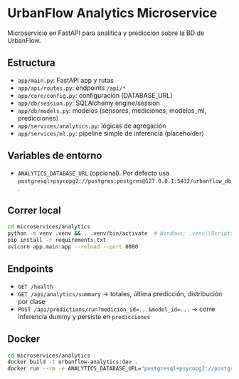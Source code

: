 # UrbanFlow Analytics Microservice

Microservicio en FastAPI para analítica y predicción sobre la BD de UrbanFlow.

## Estructura
- `app/main.py`: FastAPI app y rutas
- `app/api/routes.py`: endpoints `/api/*`
- `app/core/config.py`: configuración (DATABASE_URL)
- `app/db/session.py`: SQLAlchemy engine/session
- `app/db/models.py`: modelos (sensores, mediciones, modelos_ml, predicciones)
- `app/services/analytics.py`: lógicas de agregación
- `app/services/ml.py`: pipeline simple de inferencia (placeholder)

## Variables de entorno
- `ANALYTICS_DATABASE_URL` (opcional). Por defecto usa `postgresql+psycopg2://postgres:postgres@127.0.0.1:5432/urbanflow_db`.

## Correr local
```bash
cd microservices/analytics
python -m venv .venv && . .venv/bin/activate  # Windows: .venv\\Scripts\\activate
pip install -r requirements.txt
uvicorn app.main:app --reload --port 8080
```

## Endpoints
- `GET /health`
- `GET /api/analytics/summary`  -> totales, última predicción, distribución por clase
- `POST /api/predictions/run?medicion_id=...&model_id=...` -> corre inferencia dummy y persiste en `predicciones`

## Docker
```bash
cd microservices/analytics
docker build -t urbanflow-analytics:dev .
docker run --rm -e ANALYTICS_DATABASE_URL="postgresql+psycopg2://postgres:postgres@host.docker.internal:5432/urbanflow_db" -p 8080:8080 urbanflow-analytics:dev
```
